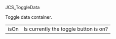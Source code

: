 JCS_ToggleData

Toggle data container.

<table>
  <tr>
    <td>isOn</td>
    <td>Is currently the toggle button is on?</td>
  </tr>
</table>
